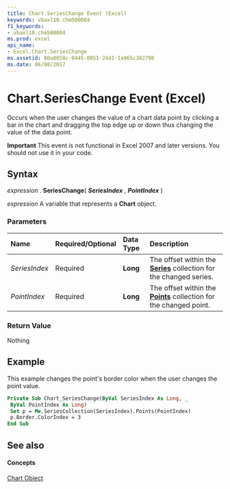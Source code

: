 ```yaml
---
title: Chart.SeriesChange Event (Excel)
keywords: vbaxl10.chm500084
f1_keywords:
- vbaxl10.chm500084
ms.prod: excel
api_name:
- Excel.Chart.SeriesChange
ms.assetid: 80a8058c-0445-0051-24d1-1a965c302790
ms.date: 06/08/2017
---
```



# Chart.SeriesChange Event (Excel)

Occurs when the user changes the value of a chart data point by clicking a bar in the chart and dragging the top edge up or down thus changing the value of the data point.


 **Important**  This event is not functional in Excel 2007 and later versions. You should not use it in your code.


## Syntax

 _expression_ . **SeriesChange**( **_SeriesIndex_** , **_PointIndex_** )

 _expression_ A variable that represents a **Chart** object.


### Parameters



|**Name**|**Required/Optional**|**Data Type**|**Description**|
|:-----|:-----|:-----|:-----|
| _SeriesIndex_|Required| **Long**| The offset within the **[Series](Excel.Series(objec).md)** collection for the changed series.|
| _PointIndex_|Required| **Long**|The offset within the  **[Points](Excel.Points(object).md)** collection for the changed point.|

### Return Value

Nothing


## Example

This example changes the point's border color when the user changes the point value.


```vb
Private Sub Chart_SeriesChange(ByVal SeriesIndex As Long, _ 
 ByVal PointIndex As Long) 
 Set p = Me.SeriesCollection(SeriesIndex).Points(PointIndex) 
 p.Border.ColorIndex = 3 
End Sub
```


## See also


#### Concepts


[Chart Object](Excel.Chart(object).md)

